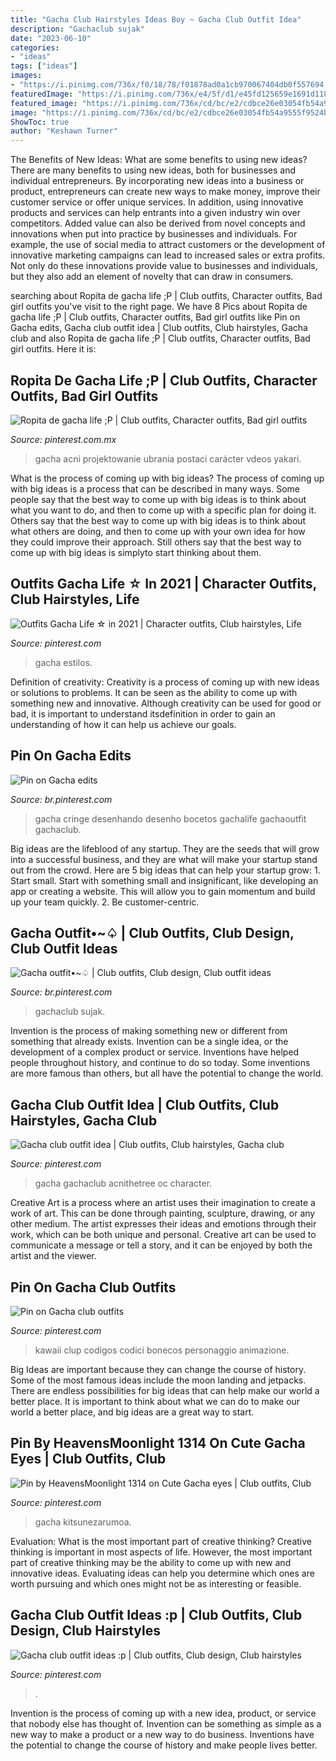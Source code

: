 ```yaml
---
title: "Gacha Club Hairstyles Ideas Boy ~ Gacha Club Outfit Idea"
description: "Gachaclub sujak"
date: "2023-06-10"
categories:
- "ideas"
tags: ["ideas"]
images:
- "https://i.pinimg.com/736x/f0/18/78/f01878ad0a1cb970067404db0f557694.jpg"
featuredImage: "https://i.pinimg.com/736x/e4/5f/d1/e45fd125659e1691d1181fc914e04f0b.jpg"
featured_image: "https://i.pinimg.com/736x/cd/bc/e2/cdbce26e03054fb54a9555f9524bba7c.jpg"
image: "https://i.pinimg.com/736x/cd/bc/e2/cdbce26e03054fb54a9555f9524bba7c.jpg"
ShowToc: true
author: "Keshawn Turner"
---
```



The Benefits of New Ideas: What are some benefits to using new ideas?
There are many benefits to using new ideas, both for businesses and individual entrepreneurs. By incorporating new ideas into a business or product, entrepreneurs can create new ways to make money, improve their customer service or offer unique services. In addition, using innovative products and services can help entrants into a given industry win over competitors.
Added value can also be derived from novel concepts and innovations when put into practice by businesses and individuals. For example, the use of social media to attract customers or the development of innovative marketing campaigns can lead to increased sales or extra profits. Not only do these innovations provide value to businesses and individuals, but they also add an element of novelty that can draw in consumers.

	

		
searching about Ropita de gacha life ;P | Club outfits, Character outfits, Bad girl outfits you've visit to the right page. We have 8 Pics about Ropita de gacha life ;P | Club outfits, Character outfits, Bad girl outfits like Pin on Gacha edits, Gacha club outfit idea | Club outfits, Club hairstyles, Gacha club and also Ropita de gacha life ;P | Club outfits, Character outfits, Bad girl outfits. Here it is:
		
    
## Ropita De Gacha Life ;P | Club Outfits, Character Outfits, Bad Girl Outfits

<img loading=lazy src="https://i.pinimg.com/736x/cd/bc/e2/cdbce26e03054fb54a9555f9524bba7c.jpg" onerror="this.onerror=null;this.src='https://tse1.mm.bing.net/th?id=OIP.isuG-Ly18IPHx6gtSJdxcAHaHa&amp;pid=15.1';" alt="Ropita de gacha life ;P | Club outfits, Character outfits, Bad girl outfits">

_Source: pinterest.com.mx_

>gacha acni projektowanie ubrania postaci carácter vdeos yakari. 

	

What is the process of coming up with big ideas?
The process of coming up with big ideas is a process that can be described in many ways. Some people say that the best way to come up with big ideas is to think about what you want to do, and then to come up with a specific plan for doing it. Others say that the best way to come up with big ideas is to think about what others are doing, and then to come up with your own idea for how they could improve their approach. Still others say that the best way to come up with big ideas is simplyto start thinking about them.

    
## Outfits Gacha Life ☆ In 2021 | Character Outfits, Club Hairstyles, Life

<img loading=lazy src="https://i.pinimg.com/736x/8f/28/b1/8f28b10ca98c0d0e5ca3dc27ee7adf6b.jpg" onerror="this.onerror=null;this.src='https://tse4.mm.bing.net/th?id=OIP.epUNL2vMRNPQ8UGDpVUdaQHaD-&amp;pid=15.1';" alt="Outfits Gacha Life ☆ in 2021 | Character outfits, Club hairstyles, Life">

_Source: pinterest.com_

>gacha estilos. 

	

Definition of creativity:
Creativity is a process of coming up with new ideas or solutions to problems. It can be seen as the ability to come up with something new and innovative. Although creativity can be used for good or bad, it is important to understand itsdefinition in order to gain an understanding of how it can help us achieve our goals.

    
## Pin On Gacha Edits

<img loading=lazy src="https://i.pinimg.com/736x/77/1f/c3/771fc34187b18e0be9c22eacf0c79c14.jpg" onerror="this.onerror=null;this.src='https://tse4.mm.bing.net/th?id=OIP._sMuaoo2iIK2fD2HUFhfKgHaMC&amp;pid=15.1';" alt="Pin on Gacha edits">

_Source: br.pinterest.com_

>gacha cringe desenhando desenho bocetos gachalife gachaoutfit gachaclub. 

	

Big ideas are the lifeblood of any startup. They are the seeds that will grow into a successful business, and they are what will make your startup stand out from the crowd. Here are 5 big ideas that can help your startup grow: 1. Start small. Start with something small and insignificant, like developing an app or creating a website. This will allow you to gain momentum and build up your team quickly. 2. Be customer-centric.

    
## Gacha Outfit•~♤ | Club Outfits, Club Design, Club Outfit Ideas

<img loading=lazy src="https://i.pinimg.com/736x/d6/4e/de/d64ede2b2ac37afcfac69fe13136f69c.jpg" onerror="this.onerror=null;this.src='https://tse4.mm.bing.net/th?id=OIP.s0x-2DQ-rfVZGZWrbP-ktwHaHW&amp;pid=15.1';" alt="Gacha outfit•~♤ | Club outfits, Club design, Club outfit ideas">

_Source: br.pinterest.com_

>gachaclub sujak. 

	

Invention is the process of making something new or different from something that already exists. Invention can be a single idea, or the development of a complex product or service. Inventions have helped people throughout history, and continue to do so today. Some inventions are more famous than others, but all have the potential to change the world.

    
## Gacha Club Outfit Idea | Club Outfits, Club Hairstyles, Gacha Club

<img loading=lazy src="https://i.pinimg.com/736x/f0/18/78/f01878ad0a1cb970067404db0f557694.jpg" onerror="this.onerror=null;this.src='https://tse4.mm.bing.net/th?id=OIP.OUFioUBhrB6HAycSrzzxuwHaHV&amp;pid=15.1';" alt="Gacha club outfit idea | Club outfits, Club hairstyles, Gacha club">

_Source: pinterest.com_

>gacha gachaclub acnithetree oc character. 

	

Creative Art is a process where an artist uses their imagination to create a work of art. This can be done through painting, sculpture, drawing, or any other medium. The artist expresses their ideas and emotions through their work, which can be both unique and personal. Creative art can be used to communicate a message or tell a story, and it can be enjoyed by both the artist and the viewer.

    
## Pin On Gacha Club Outfits

<img loading=lazy src="https://i.pinimg.com/736x/e4/5f/d1/e45fd125659e1691d1181fc914e04f0b.jpg" onerror="this.onerror=null;this.src='https://tse3.mm.bing.net/th?id=OIP.OcTSDec1wP3bl33kUOgCfAHaHT&amp;pid=15.1';" alt="Pin on Gacha club outfits">

_Source: pinterest.com_

>kawaii clup codigos codici bonecos personaggio animazione. 

	

Big Ideas are important because they can change the course of history. Some of the most famous ideas include the moon landing and jetpacks. There are endless possibilities for big ideas that can help make our world a better place. It is important to think about what we can do to make our world a better place, and big ideas are a great way to start.

    
## Pin By HeavensMoonlight 1314 On Cute Gacha Eyes | Club Outfits, Club

<img loading=lazy src="https://i.pinimg.com/736x/1d/0e/b1/1d0eb1781763a5fdcca5e847faa1f846.jpg" onerror="this.onerror=null;this.src='https://tse1.mm.bing.net/th?id=OIP.XOXMLN6lM7NYyn-9MATg7QHaHa&amp;pid=15.1';" alt="Pin by HeavensMoonlight 1314 on Cute Gacha eyes | Club outfits, Club">

_Source: pinterest.com_

>gacha kitsunezarumoa. 

	

Evaluation: What is the most important part of creative thinking?
Creative thinking is important in most aspects of life. However, the most important part of creative thinking may be the ability to come up with new and innovative ideas. Evaluating ideas can help you determine which ones are worth pursuing and which ones might not be as interesting or feasible.

    
## Gacha Club Outfit Ideas :p | Club Outfits, Club Design, Club Hairstyles

<img loading=lazy src="https://i.pinimg.com/736x/cc/03/13/cc0313af50e9f6f0a2d3c77712c0a7b7.jpg" onerror="this.onerror=null;this.src='https://tse4.mm.bing.net/th?id=OIP.Bxh7sszexAF71u9DKpTbfAHaHU&amp;pid=15.1';" alt="Gacha club outfit ideas :p | Club outfits, Club design, Club hairstyles">

_Source: pinterest.com_

>. 

	

Invention is the process of coming up with a new idea, product, or service that nobody else has thought of. Invention can be something as simple as a new way to make a product or a new way to do business. Inventions have the potential to change the course of history and make people lives better.


